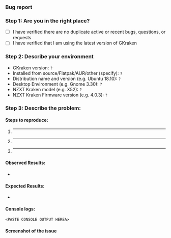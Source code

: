### Bug report
<!--
Any HTML comment will be stripped when the markdown is rendered, so you don't need to delete them.

Put an x inside the [] like this: [x] to mark the checkbox.
-->
### Step 1: Are you in the right place?
- [ ] I have verified there are no duplicate active or recent bugs, questions, or requests
- [ ] I have verified that I am using the latest version of GKraken

### Step 2: Describe your environment
 - GKraken version: `?`
 - Installed from source/Flatpak/AUR/other (specify): `?`
 - Distribution name and version (e.g. Ubuntu 18.10): `?`
 - Desktop Environment (e.g. Gnome 3.30): `?`
 - NZXT Kraken model (e.g. X52): `?`
 - NZXT Kraken Firmware version (e.g. 4.0.3): `?`

### Step 3: Describe the problem:
#### Steps to reproduce:

  1. _____
  2. _____
  3. _____

<!-- 
What happened?  This could be a description, log output, etc.
-->
#### Observed Results:

  * 
  
<!-- 
What did you expect to happen?
-->
#### Expected Results:

  * 

#### Console logs:
<!--
Start GKraken from a terminal and paste the output here.
-->
```
<PASTE CONSOLE OUTPUT HEREA>
```
#### Screenshot of the issue
<!--
Adding pictures/screenshots/videos of the expected/actual result is very helpful
-->
